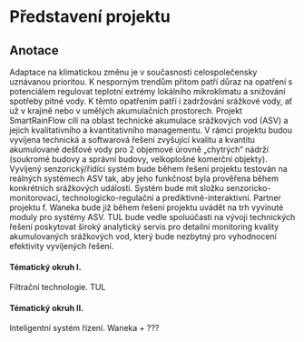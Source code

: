 # Představení projektu

## Anotace

Adaptace na klimatickou změnu je v současnosti celospolečensky uznávanou
prioritou. K nesporným trendům přitom patří důraz na opatření
s potenciálem regulovat teplotní extrémy lokálního mikroklimatu
a snižování spotřeby pitné vody. K těmto opatřením patří
i zadržování srážkové vody, ať už v krajině nebo v umělých
akumulačních prostorech. Projekt SmartRainFlow cílí na oblast technické
akumulace srážkových vod (ASV) a jejich kvalitativního a kvantitativního
managementu. V rámci projektu budou vyvíjena technická a softwarová
řešení zvyšující kvalitu a kvantitu akumulované dešťové vody pro
2 objemové úrovně „chytrých“ nádrží (soukromé budovy a správní
budovy, velkoplošné komerční objekty). Vyvíjený senzorický/řídící
systém bude během řešení projektu testován na reálných systémech
ASV tak, aby jeho funkčnost byla prověřena během konkrétních
srážkových událostí. Systém bude mít složku senzoricko-monitorovací,
technologicko-regulační a prediktivně-interaktivní. Partner projektu
f. Waneka bude již během řešení projektu uvádět na trh vyvinuté
moduly pro systémy ASV. TUL bude vedle spoluúčasti na vývoji technických
řešení poskytovat široký analytický servis pro detailní monitoring
kvality akumulovaných srážkových vod, který bude nezbytný pro
vyhodnocení efektivity vyvíjených řešení.

#### Tématický okruh I.

Filtrační technologie. TUL

#### Tématický okruh II.

Inteligentní systém řízení. Waneka + ???


